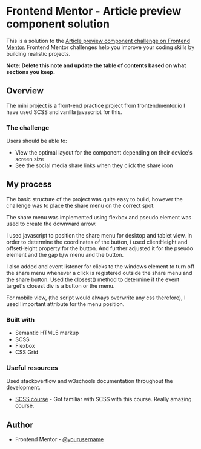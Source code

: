 # Frontend Mentor - Article preview component solution

This is a solution to the [Article preview component challenge on Frontend Mentor](https://www.frontendmentor.io/challenges/article-preview-component-dYBN_pYFT). Frontend Mentor challenges help you improve your coding skills by building realistic projects. 

**Note: Delete this note and update the table of contents based on what sections you keep.**

## Overview
The mini project is a front-end practice project from frontendmentor.io
I have used SCSS and vanilla javascript for this.
### The challenge

Users should be able to:

- View the optimal layout for the component depending on their device's screen size
- See the social media share links when they click the share icon


## My process
The basic structure of the project was quite easy to build, however the challenge was to place the share menu on the correct spot.

The share menu was implemented using flexbox and pseudo element was used to create the downward arrow.

I used javascript to position the share menu for desktop and tablet view.
In order to determine the coordinates of the button, i used clientHeight and offsetHeight property for the button.
And further adjusted it for the pseudo element and the gap b/w menu and the button.

I also added and event listener for clicks to the windows element to turn off the share menu whenever a click is registered outside the share menu and the share button. Used the closest() method to determine if the event target's closest div is a button or the menu.

For mobile view, (the script would always overwrite any css therefore), I used !important attribute for the menu position.
### Built with

- Semantic HTML5 markup
- SCSS
- Flexbox
- CSS Grid

### Useful resources

Used stackoverflow and w3schools documentation throughout the development.

- [SCSS course](https://www.youtube.com/watch?v=_a5j7KoflTs&t=5455s&ab_channel=freeCodeCamp.org) - Got familiar with SCSS with this course. Really amazing course.

## Author
- Frontend Mentor - [@yourusername](https://www.frontendmentor.io/profile/gautamjuyal)
